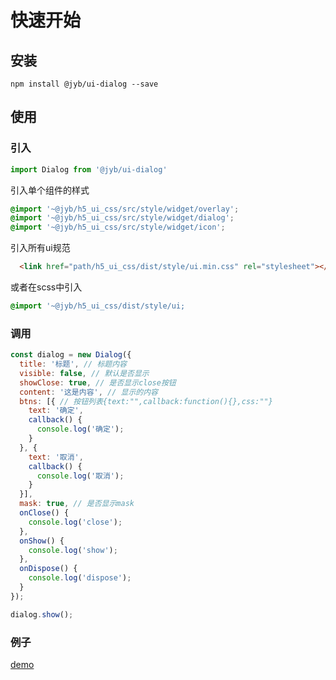 # 快速开始

## 安装

```shell
npm install @jyb/ui-dialog --save
```

## 使用

### 引入

```javascript
import Dialog from '@jyb/ui-dialog'
```

引入单个组件的样式
```scss
@import '~@jyb/h5_ui_css/src/style/widget/overlay';
@import '~@jyb/h5_ui_css/src/style/widget/dialog';
@import '~@jyb/h5_ui_css/src/style/widget/icon';
```

引入所有ui规范
```html
  <link href="path/h5_ui_css/dist/style/ui.min.css" rel="stylesheet"></link>
```
或者在scss中引入
```scss
@import '~@jyb/h5_ui_css/dist/style/ui;
```

### 调用

```javascript
const dialog = new Dialog({
  title: '标题', // 标题内容
  visible: false, // 默认是否显示
  showClose: true, // 是否显示close按钮
  content: '这是内容', // 显示的内容
  btns: [{ // 按钮列表{text:"",callback:function(){},css:""}
    text: '确定',
    callback() {
      console.log('确定');
    }
  }, {
    text: '取消',
    callback() {
      console.log('取消');
    }
  }],
  mask: true, // 是否显示mask
  onClose() {
    console.log('close');
  },
  onShow() {
    console.log('show');
  },
  onDispose() {
    console.log('dispose');
  }
});

dialog.show();
```

### 例子

<a href="../demo/index.html" target="_blank">demo</a>



